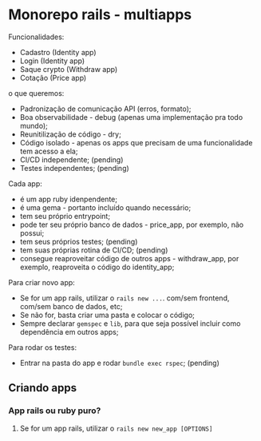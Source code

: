 # Monorepo rails - multiapps

Funcionalidades:
- Cadastro (Identity app)
- Login (Identity app)
- Saque crypto (Withdraw app)
- Cotação (Price app)

o que queremos:
- Padronização de comunicação API (erros, formato);
- Boa observabilidade - debug (apenas uma implementação pra todo mundo);
- Reunitilização de código - dry;
- Código isolado - apenas os apps que precisam de uma funcionalidade tem acesso a ela;
- CI/CD independente; (pending)
- Testes independentes; (pending)

Cada app:
- é um app ruby idenpendente;
- é uma gema - portanto incluído quando necessário;
- tem seu próprio entrypoint;
- pode ter seu próprio banco de dados - price_app, por exemplo, não possui;
- tem seus próprios testes; (pending)
- tem suas próprias rotina de CI/CD; (pending)
- consegue reaproveitar código de outros apps - withdraw_app, por exemplo, reaproveita o código do identity_app;

Para criar novo app:
- Se for um app rails, utilizar o `rails new ...`. com/sem frontend, com/sem banco de dados, etc;
- Se não for, basta criar uma pasta e colocar o código;
- Sempre declarar `gemspec` e `lib`, para que seja possível incluir como dependência em outros apps;

Para rodar os testes:
- Entrar na pasta do app e rodar `bundle exec rspec`; (pending)

## Criando apps
### App rails ou ruby puro?
1. Se for um app rails, utilizar o `rails new new_app [OPTIONS]`
